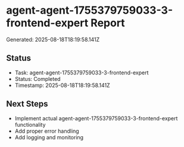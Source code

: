 # agent-agent-1755379759033-3-frontend-expert Report

Generated: 2025-08-18T18:19:58.141Z

## Status
- Task: agent-agent-1755379759033-3-frontend-expert
- Status: Completed
- Timestamp: 2025-08-18T18:19:58.141Z

## Next Steps
- Implement actual agent-agent-1755379759033-3-frontend-expert functionality
- Add proper error handling
- Add logging and monitoring
